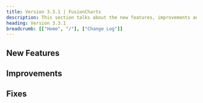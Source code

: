 ```yaml
---
title: Version 3.3.1 | FusionCharts
description: This section talks about the new features, improvements and fixes for v3.3.1.
heading: Version 3.3.1
breadcrumb: [["Home", "/"], ["Change Log"]]
---
```


## New Features

## Improvements

## Fixes
